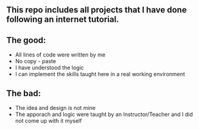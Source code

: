 ## This repo includes all projects that I have done following an internet tutorial.

## The good:
* All lines of code were written by me
* No copy - paste
* I have understood the logic
* I can implement the skills taught here in a real working environment
## The bad:
* The idea and design is not mine
* The apporach and logic were taught by an Instructor/Teacher and I did not come up with it myself
